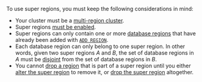 To use super regions, you must keep the following considerations in mind:

- Your cluster must be a [multi-region cluster](multiregion-overview.html).
- Super regions [must be enabled](#enable-super-regions).
- Super regions can only contain one or more [database regions](multiregion-overview.html#database-regions) that have already been added with [`ADD REGION`](add-region.html).
- Each database region can only belong to one super region. In other words, given two super regions _A_ and _B_, the set of database regions in _A_ must be [disjoint](https://en.wikipedia.org/wiki/Disjoint_sets) from the set of database regions in _B_.
- You cannot [drop a region](drop-region.html) that is part of a super region until you either [alter the super region](alter-super-region.html) to remove it, or [drop the super region](drop-super-region.html) altogether.
